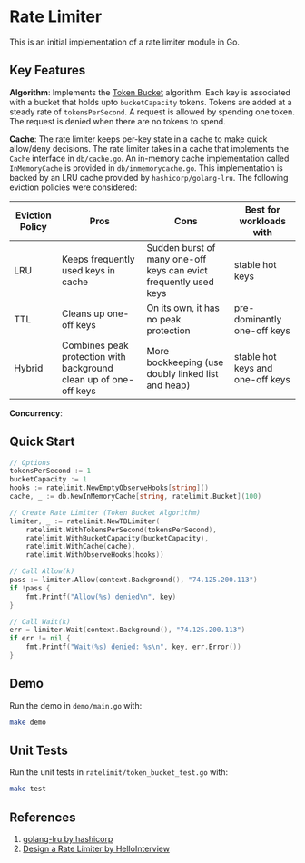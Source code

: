 # Rate Limiter

This is an initial implementation of a rate limiter module in Go. 

## Key Features

__Algorithm__: Implements the [Token Bucket](https://www.hellointerview.com/learn/system-design/problem-breakdowns/distributed-rate-limiter#:~:text=to%20implement%20correctly.-,Token%20Bucket,-Think%20of%20each) algorithm. Each key is associated with a bucket that holds upto `bucketCapacity` tokens. Tokens are added at a steady rate of `tokensPerSecond`. A request is allowed by spending one token. The request is denied when there are no tokens to spend.

__Cache__: The rate limiter keeps per-key state in a cache to make quick allow/deny decisions. The rate limiter takes in a cache that implements the `Cache` interface in `db/cache.go`. An in-memory cache implementation called `InMemoryCache` is provided in `db/inmemorycache.go`. This implementation is backed by an LRU cache provided by `hashicorp/golang-lru`. The following eviction policies were considered:

| Eviction Policy | Pros                                                              | Cons                                                             | Best for workloads with          |
|-----------------|-------------------------------------------------------------------|------------------------------------------------------------------|----------------------------------|
| LRU             | Keeps frequently used keys in cache                               | Sudden burst of many one-off keys can evict frequently used keys | stable hot keys                  |
| TTL             | Cleans up one-off keys                                            | On its own, it has no peak protection                            | pre-dominantly one-off keys      |
| Hybrid          | Combines peak protection with background clean up of one-off keys | More bookkeeping (use doubly linked list and heap)               | stable hot keys and one-off keys |

__Concurrency__: 

## Quick Start

```go
// Options
tokensPerSecond := 1
bucketCapacity := 1
hooks := ratelimit.NewEmptyObserveHooks[string]()
cache, _ := db.NewInMemoryCache[string, ratelimit.Bucket](100)

// Create Rate Limiter (Token Bucket Algorithm)
limiter, _ := ratelimit.NewTBLimiter(
	ratelimit.WithTokensPerSecond(tokensPerSecond),
	ratelimit.WithBucketCapacity(bucketCapacity),
	ratelimit.WithCache(cache),
	ratelimit.WithObserveHooks(hooks))

// Call Allow(k)
pass := limiter.Allow(context.Background(), "74.125.200.113")
if !pass {
	fmt.Printf("Allow(%s) denied\n", key)
} 

// Call Wait(k)
err = limiter.Wait(context.Background(), "74.125.200.113")
if err != nil {
	fmt.Printf("Wait(%s) denied: %s\n", key, err.Error())
} 
```

## Demo

Run the demo in `demo/main.go` with:

```bash
make demo
```

## Unit Tests

Run the unit tests in `ratelimit/token_bucket_test.go` with:

```bash 
make test
```

<!-- 
1. Allow and Wait
2. At least one fully working Rate Limiting Algorithms.
2. Per-key limiting with bounded memory: configurable max tracked keys +
   eviction policy (LRU or TTL or hybrid). Document your choice & trade-offs.
3. Concurrency safe.
4. Structured error for rate limit denials
-->

## References

1. [golang-lru by hashicorp](github.com/hashicorp/golang-lru/v2)
2. [Design a Rate Limiter by HelloInterview](https://www.hellointerview.com/learn/system-design/problem-breakdowns/distributed-rate-limiter)
